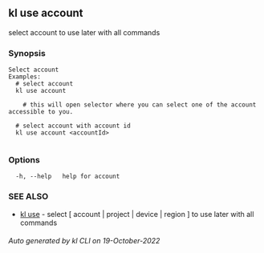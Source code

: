 ## kl use account

select account to use later with all commands

### Synopsis

```
Select account
Examples:
  # select account
  kl use account

	# this will open selector where you can select one of the account accessible to you.

  # select account with account id
  kl use account <accountId>
	
```

### Options

```
  -h, --help   help for account
```

### SEE ALSO

* [kl use](kl_use.md)  - select [ account | project | device | region ] to use later with all commands

###### Auto generated by kl CLI on 19-October-2022
